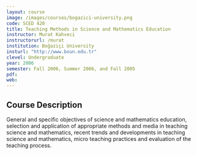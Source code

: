 ```yaml
---
layout: course
image: /images/courses/bogazici-university.png
code: SCED 420
title: Teaching Methods in Science and Mathematics Education
instructor: Murat Kahveci
instructorurl: /murat
institution: Boğaziçi University
insturl: "http://www.boun.edu.tr"
clevel: Undergraduate
year: 2006
semester: Fall 2006, Summer 2006, and Fall 2005
pdf:
web:
---
```

## Course Description

General and specific objectives of science and mathematics education, selection and application of appropriate methods and media in teaching science and mathematics, recent trends and developments in teaching science and mathematics, micro teaching practices and evaluation of the teaching process.